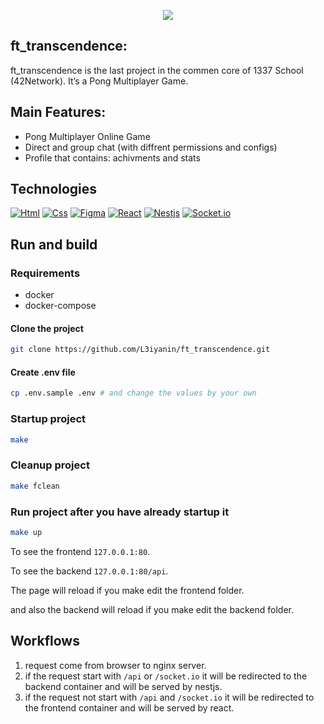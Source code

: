 <p align="center">
  <img src="https://github.com/L3iyanin/ft_transcendence/blob/main/readme/images/logo.svg" />
</p>

## ft_transcendence:
ft_transcendence is the last project in the commen core of 1337 School (42Network).
It’s a Pong Multiplayer Game.

## Main Features:
- Pong Multiplayer Online Game
- Direct and group chat (with diffrent permissions and configs)
- Profile that contains: achivments and stats

## Technologies
[![Html](https://img.shields.io/badge/Html-20232A?style=flat&logo=html5&logoColor=E44D26&link=https://github.com/arihant-jain-09)](https://github.com/L3iyanin)
[![Css](https://img.shields.io/badge/Css-20232A?style=flat&logo=css3&logoColor=1572B6&link=https://github.com/arihant-jain-09)](https://github.com/L3iyanin)
[![Figma](https://img.shields.io/badge/Figma-20232A?style=flat&logo=figma&logoColor=FFFFFF&link=https://github.com/arihant-jain-09)](https://github.com/L3iyanin)
[![React](https://img.shields.io/badge/React-20232A?style=flat&logo=react&logoColor=61DAFB&link=https://github.com/arihant-jain-09)](https://github.com/L3iyanin)
[![Nestjs](https://img.shields.io/badge/Nest-20232A?style=flat&logo=nestjs&logoColor=ED2945)](https://github.com/L3iyanin)
[![Socket.io](https://img.shields.io/badge/Socket.io-20232A?style=flat&logo=socket.io&logoColor=FFF)](https://github.com/L3iyanin)

## Run and build

### Requirements
- docker
- docker-compose

#### Clone the project

```bash
git clone https://github.com/L3iyanin/ft_transcendence.git
```

#### Create .env file

```bash
cp .env.sample .env # and change the values by your own
```

### Startup project
```bash
make
```

### Cleanup project
```bash
make fclean
```

### Run project after you have already startup it
```bash 
make up
```

To see the frontend `127.0.0.1:80`.

To see the backend `127.0.0.1:80/api`.

The page will reload if you make edit the frontend folder.

and also the backend will reload if you make edit the backend folder.

## Workflows

1. request come from browser to nginx server.
2. if the request start with `/api` or `/socket.io` it will be redirected to the backend container and will be served by nestjs.
3. if the request not start with `/api` and `/socket.io` it will be redirected to the frontend container and will be served by react.
